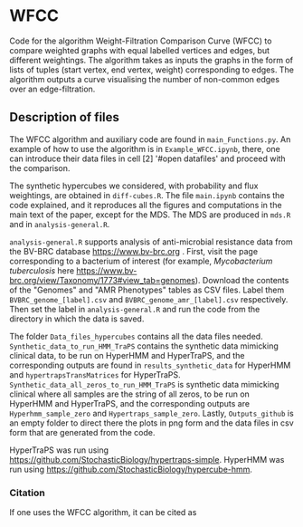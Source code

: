 # WFCC
Code for the algorithm Weight-Filtration Comparison Curve (WFCC) to compare weighted graphs with equal labelled vertices and edges, but different weightings. The algorithm takes as inputs the graphs in the form of lists of tuples (start vertex, end vertex, weight) corresponding to edges. The algorithm outputs a curve visualising the number of non-common edges over an edge-filtration. 

## Description of files
The WFCC algorithm and auxiliary code are found in `main_Functions.py`. An example of how to use the algorithm is in `Example_WFCC.ipynb`, there, one can introduce their data files in cell [2] '#open datafiles' and proceed with the comparison.

The synthetic hypercubes we considered, with probability and flux weightings, are obtained in `diff-cubes.R`. The file `main.ipynb` contains the code explained, and it reproduces all the figures and computations in the main text of the paper, except for the MDS. The MDS are produced in `mds.R` and in `analysis-general.R`. 

`analysis-general.R` supports analysis of anti-microbial resistance data from the BV-BRC database https://www.bv-brc.org . First, visit the page corresponding to a bacterium of interest (for example, *Mycobacterium tuberculosis* here https://www.bv-brc.org/view/Taxonomy/1773#view_tab=genomes). Download the contents of the "Genomes" and "AMR Phenotypes" tables as CSV files. Label them `BVBRC_genome_[label].csv` and `BVBRC_genome_amr_[label].csv` respectively. Then set the label in `analysis-general.R` and run the code from the directory in which the data is saved.

The folder `Data_files_hypercubes` contains all the data files needed. `Synthetic_data_to_run_HMM_TraPS` contains the synthetic data mimicking clinical data, to be run on HyperHMM and HyperTraPS, and the corresponding outputs are found in `results_synthetic_data` for HyperHMM and `hypertrapsTransMatrices` for HyperTraPS. `Synthetic_data_all_zeros_to_run_HMM_TraPS` is synthetic data mimicking clinical where all samples are the string of all zeros, to be run on HyperHMM and HyperTraPS, and the corresponding outputs are `Hyperhmm_sample_zero` and `Hypertraps_sample_zero`. Lastly, `Outputs_github` is an empty folder to direct there the plots in png form and the data files in csv form that are generated from the code.

HyperTraPS was run using https://github.com/StochasticBiology/hypertraps-simple. HyperHMM was run using https://github.com/StochasticBiology/hypercube-hmm. 

### Citation
If one uses the WFCC algorithm, it can be cited as
